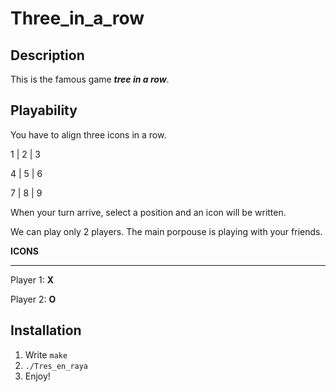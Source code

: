 # Three_in_a_row

## Description

This is the famous game ***tree in a row***.

## Playability

You have to align three icons in a row.

1 | 2 | 3

4 | 5 | 6

7 | 8 | 9


When your turn arrive, select a position and an icon will be written.

We can play only 2 players. The main porpouse is playing with your friends.

**ICONS**
___
Player 1: **X**

Player 2: **O**

## Installation

1) Write `make`
2) `./Tres_en_raya`
3) Enjoy!

